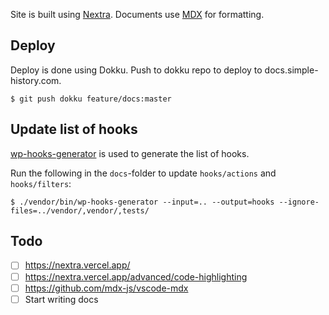 Site is built using [Nextra](https://github.com/shuding/nextra).
Documents use [MDX](https://mdxjs.com/) for formatting.

## Deploy

Deploy is done using Dokku. Push to dokku repo to deploy to docs.simple-history.com.

    $ git push dokku feature/docs:master

## Update list of hooks

[wp-hooks-generator](https://github.com/johnbillion/wp-hooks-generator) is used to generate the list of hooks.

Run the following in the `docs`-folder to update `hooks/actions` and `hooks/filters`:

`$ ./vendor/bin/wp-hooks-generator --input=.. --output=hooks --ignore-files=../vendor/,vendor/,tests/`

## Todo

- [ ] https://nextra.vercel.app/
- [ ] https://nextra.vercel.app/advanced/code-highlighting
- [ ] https://github.com/mdx-js/vscode-mdx
- [ ] Start writing docs
